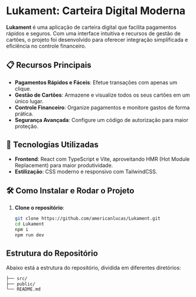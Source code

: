 # Lukament: Carteira Digital Moderna

**Lukament** é uma aplicação de carteira digital que facilita pagamentos rápidos e seguros. Com uma interface intuitiva e recursos de gestão de cartões, o projeto foi desenvolvido para oferecer integração simplificada e eficiência no controle financeiro.

## 📋 **Recursos Principais**
- **Pagamentos Rápidos e Fáceis**: Efetue transações com apenas um clique.
- **Gestão de Cartões**: Armazene e visualize todos os seus cartões em um único lugar.
- **Controle Financeiro**: Organize pagamentos e monitore gastos de forma prática.
- **Segurança Avançada**: Configure um código de autorização para maior proteção.

## 🚀 **Tecnologias Utilizadas**
- **Frontend**: React com TypeScript e Vite, aproveitando HMR (Hot Module Replacement) para maior produtividade.
- **Estilização**: CSS moderno e responsivo com TailwindCSS.

## 🛠️ **Como Instalar e Rodar o Projeto**
1. **Clone o repositório**:
   ```bash
   git clone https://github.com/americanlucas/Lukament.git
   cd Lukament
   npm i
   npm run dev

## Estrutura do Repositório

Abaixo está a estrutura do repositório, dividida em diferentes diretórios:

```bash
├── src/
├── public/
└── README.md
